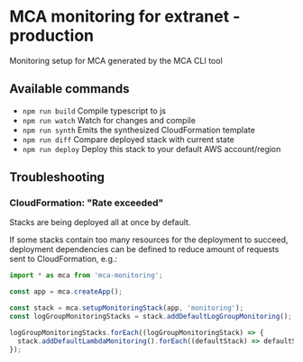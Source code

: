 # MCA monitoring for extranet - production

Monitoring setup for MCA generated by the MCA CLI tool

## Available commands

- `npm run build` Compile typescript to js
- `npm run watch` Watch for changes and compile
- `npm run synth` Emits the synthesized CloudFormation template
- `npm run diff` Compare deployed stack with current state
- `npm run deploy` Deploy this stack to your default AWS account/region

## Troubleshooting

### CloudFormation: "Rate exceeded"

Stacks are being deployed all at once by default.

If some stacks contain too many resources for the deployment to succeed, deployment dependencies can be defined to reduce amount of requests sent to CloudFormation, e.g.:

```js
import * as mca from 'mca-monitoring';

const app = mca.createApp();

const stack = mca.setupMonitoringStack(app, 'monitoring');
const logGroupMonitoringStacks = stack.addDefaultLogGroupMonitoring();

logGroupMonitoringStacks.forEach((logGroupMonitoringStack) => {
  stack.addDefaultLambdaMonitoring().forEach((defaultStack) => defaultStack.addDependency(logGroupMonitoringStack));
});
```
